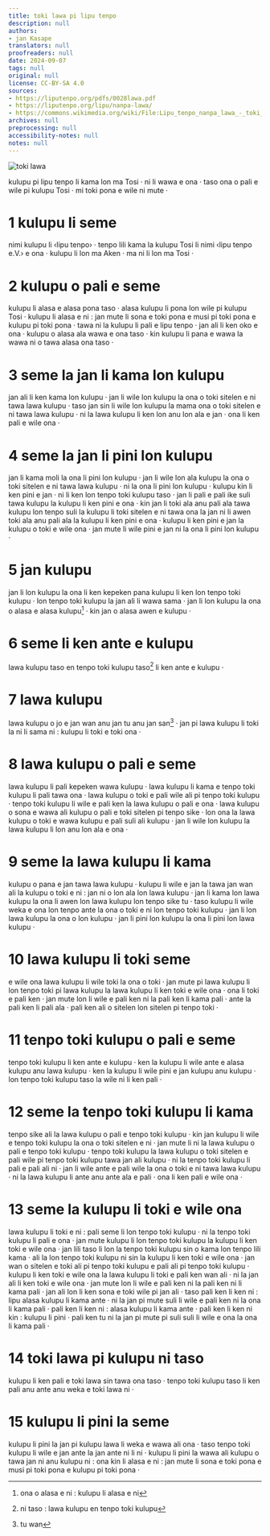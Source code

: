 ```yaml
---
title: toki lawa pi lipu tenpo
description: null
authors:
- jan Kasape
translators: null
proofreaders: null
date: 2024-09-07
tags: null
original: null
license: CC-BY-SA 4.0
sources:
- https://liputenpo.org/pdfs/0028lawa.pdf
- https://liputenpo.org/lipu/nanpa-lawa/
- https://commons.wikimedia.org/wiki/File:Lipu_tenpo_nanpa_lawa_-_toki_lawa.png
archives: null
preprocessing: null
accessibility-notes: null
notes: null
---
```


![toki lawa](https://upload.wikimedia.org/wikipedia/commons/2/2e/Lipu_tenpo_nanpa_lawa_-_toki_lawa.png)

kulupu pi lipu tenpo li kama lon ma Tosi · ni li wawa e ona · taso ona o pali e wile pi kulupu Tosi · mi toki pona e wile ni mute ·

# 1 kulupu li seme

nimi kulupu li ‹lipu tenpo› · tenpo lili kama la kulupu Tosi li nimi ‹lipu tenpo e.V.› e ona · kulupu li lon ma Aken · ma ni li lon ma Tosi ·

# 2 kulupu o pali e seme

kulupu li alasa e alasa pona taso · alasa kulupu li pona lon wile pi kulupu Tosi · kulupu li alasa e ni : jan mute li sona e toki pona e musi pi toki pona e kulupu pi toki pona · tawa ni la kulupu li pali e lipu tenpo · jan ali li ken oko e ona · kulupu o alasa ala wawa e ona taso · kin kulupu li pana e wawa la wawa ni o tawa alasa ona taso ·

# 3 seme la jan li kama lon kulupu

jan ali li ken kama lon kulupu · jan li wile lon kulupu la ona o toki sitelen e ni tawa lawa kulupu · taso jan sin li wile lon kulupu la mama ona o toki sitelen e ni tawa lawa kulupu · ni la lawa kulupu li ken lon anu lon ala e jan · ona li ken pali e wile ona ·

# 4 seme la jan li pini lon kulupu

jan li kama moli la ona li pini lon kulupu · jan li wile lon ala kulupu la ona o toki sitelen e ni tawa lawa kulupu · ni la ona li pini lon kulupu · kulupu kin li ken pini e jan · ni li ken lon tenpo toki kulupu taso · jan li pali e pali ike suli tawa kulupu la kulupu li ken pini e ona · kin jan li toki ala anu pali ala tawa kulupu lon tenpo suli la kulupu li toki sitelen e ni tawa ona la jan ni li awen toki ala anu pali ala la kulupu li ken pini e ona · kulupu li ken pini e jan la kulupu o toki e wile ona · jan mute li wile pini e jan ni la ona li pini lon kulupu ·

# 5 jan kulupu

jan li lon kulupu la ona li ken kepeken pana kulupu li ken lon tenpo toki kulupu · lon tenpo toki kulupu la jan ali li wawa sama · jan li lon kulupu la ona o alasa e alasa kulupu[^1] · kin jan o alasa awen e kulupu ·

# 6 seme li ken ante e kulupu

lawa kulupu taso en tenpo toki kulupu taso[^2] li ken ante e kulupu ·

# 7 lawa kulupu

lawa kulupu o jo e jan wan anu jan tu anu jan san[^3] · jan pi lawa kulupu li toki la ni li sama ni : kulupu li toki e toki ona ·

# 8 lawa kulupu o pali e seme

lawa kulupu li pali kepeken wawa kulupu · lawa kulupu li kama e tenpo toki kulupu li pali tawa ona · lawa kulupu o toki e pali wile ali pi tenpo toki kulupu · tenpo toki kulupu li wile e pali ken la lawa kulupu o pali e ona · lawa kulupu o sona e wawa ali kulupu o pali e toki sitelen pi tenpo sike · lon ona la lawa kulupu o toki e wawa kulupu e pali suli ali kulupu · jan li wile lon kulupu la lawa kulupu li lon anu lon ala e ona ·

# 9 seme la lawa kulupu li kama

kulupu o pana e jan tawa lawa kulupu · kulupu li wile e jan la tawa jan wan ali la kulupu o toki e ni : jan ni o lon ala lon lawa kulupu · jan li kama lon lawa kulupu la ona li awen lon lawa kulupu lon tenpo sike tu · taso kulupu li wile weka e ona lon tenpo ante la ona o toki e ni lon tenpo toki kulupu · jan li lon lawa kulupu la ona o lon kulupu · jan li pini lon kulupu la ona li pini lon lawa kulupu ·

# 10 lawa kulupu li toki seme

e wile ona lawa kulupu li wile toki la ona o toki · jan mute pi lawa kulupu li lon tenpo toki pi lawa kulupu la lawa kulupu li ken toki e wile ona · ona li toki e pali ken · jan mute lon li wile e pali ken ni la pali ken li kama pali · ante la pali ken li pali ala · pali ken ali o sitelen lon sitelen pi tenpo toki ·

# 11 tenpo toki kulupu o pali e seme

tenpo toki kulupu li ken ante e kulupu · ken la kulupu li wile ante e alasa kulupu anu lawa kulupu · ken la kulupu li wile pini e jan kulupu anu kulupu · lon tenpo toki kulupu taso la wile ni li ken pali ·

# 12 seme la tenpo toki kulupu li kama

tenpo sike ali la lawa kulupu o pali e tenpo toki kulupu · kin jan kulupu li wile e tenpo toki kulupu la ona o toki sitelen e ni · jan mute li ni la lawa kulupu o pali e tenpo toki kulupu · tenpo toki kulupu la lawa kulupu o toki sitelen e pali wile pi tenpo toki kulupu tawa jan ali kulupu · ni la tenpo toki kulupu li pali e pali ali ni · jan li wile ante e pali wile la ona o toki e ni tawa lawa kulupu · ni la lawa kulupu li ante anu ante ala e pali · ona li ken pali e wile ona ·

# 13 seme la kulupu li toki e wile ona

lawa kulupu li toki e ni : pali seme li lon tenpo toki kulupu · ni la tenpo toki kulupu li pali e ona · jan mute kulupu li lon tenpo toki kulupu la kulupu li ken toki e wile ona · jan lili taso li lon la tenpo toki kulupu sin o kama lon tenpo lili kama · ali la lon tenpo toki kulupu ni sin la kulupu li ken toki e wile ona · jan wan o sitelen e toki ali pi tenpo toki kulupu e pali ali pi tenpo toki kulupu · kulupu li ken toki e wile ona la lawa kulupu li toki e pali ken wan ali · ni la jan ali li ken toki e wile ona · jan mute lon li wile e pali ken ni la pali ken ni li kama pali · jan ali lon li ken sona e toki wile pi jan ali · taso pali ken li ken ni : lipu alasa kulupu li kama ante · ni la jan pi mute suli li wile e pali ken ni la ona li kama pali · pali ken li ken ni : alasa kulupu li kama ante · pali ken li ken ni kin : kulupu li pini · pali ken tu ni la jan pi mute pi suli suli li wile e ona la ona li kama pali ·

# 14 toki lawa pi kulupu ni taso

kulupu li ken pali e toki lawa sin tawa ona taso · tenpo toki kulupu taso li ken pali anu ante anu weka e toki lawa ni ·

# 15 kulupu li pini la seme

kulupu li pini la jan pi kulupu lawa li weka e wawa ali ona · taso tenpo toki kulupu li wile e jan ante la jan ante ni li ni · kulupu li pini la wawa ali kulupu o tawa jan ni anu kulupu ni : ona kin li alasa e ni : jan mute li sona e toki pona e musi pi toki pona e kulupu pi toki pona ·

[^1]: ona o alasa e ni : kulupu li alasa e ni
[^2]: ni taso : lawa kulupu en tenpo toki kulupu
[^3]: tu wan